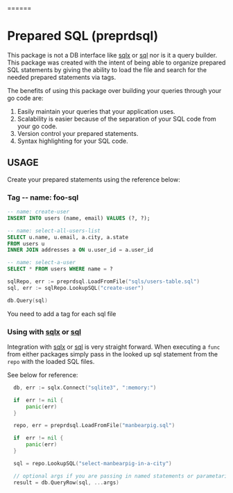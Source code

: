 ======

# Prepared SQL (preprdsql)

This package is not a DB interface like [sqlx] or [sql] nor is it a
query builder. This package was created with the intent of being able to
organize prepared SQL statements by giving the ability to load  the file and
search for the needed prepared statements via tags.

The benefits of using this package over building your queries through your go
code are:

1. Easily maintain your queries that your application uses.
2. Scalability is easier because of the separation of your SQL code from your
   go code.
3. Version control your prepared statements.
4. Syntax highlighting for your SQL code.

## USAGE

Create your prepared statements using the reference below:

### Tag -- name: foo-sql

```SQL
-- name: create-user
INSERT INTO users (name, email) VALUES (?, ?);

-- name: select-all-users-list
SELECT u.name, u.email, a.city, a.state
FROM users u
INNER JOIN addresses a ON u.user_id = a.user_id

-- name: select-a-user
SELECT * FROM users WHERE name = ?
```

```go
sqlRepo, err := preprdsql.LoadFromFile("sqls/users-table.sql")
sql, err := sqlRepo.LookupSQL("create-user")

db.Query(sql)
```

You need to add a tag for each sql file

### Using with [sqlx] or [sql]

Integration with [sqlx] or [sql] is very straight forward. When
executing a `func` from either packages simply pass in the looked up sql
statement from the `repo` with the loaded SQL files.

See below for reference:

```go
  db, err := sqlx.Connect("sqlite3", ":memory:")

  if  err != nil {
      panic(err)
  }

  repo, err = preprdsql.LoadFromFile("manbearpig.sql")

  if  err != nil {
      panic(err)
  }

  sql = repo.LookupSQL("select-manbearpig-in-a-city")

  // optional args if you are passing in named statements or parametarized statements
  result = db.QueryRow(sql, ...args)
```

[sqlx]: https://github.com/jmoiron/sqlx
[sql]: https://github.com/golang/go/wiki/SQLInterface
